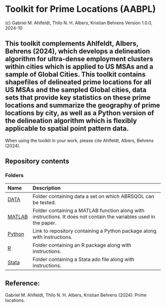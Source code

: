 # Toolkit for Prime Locations (AABPL)
(c) Gabriel M. Ahlfeldt, Thilo N. H. Albers, Kristian Behrens
Version 1.0.0, 2024-10

## This toolkit complements Ahlfeldt, Albers, Behrens (2024), which develops a delineation algorithm for ultra-dense employment clusters within cities which is applied to US MSAs and a sample of Global Cities. This toolkit contains shapefiles of delineated prime locations for all US MSAs and the sampled Global cities, data sets that provide key statistics on these prime locations and summarize the geography of prime locations by city, as well as a Python version of the delineation algorithm which is flexibly applicable to spatial point pattern data.

When using the toolkit in your work, please cite Ahlfeldt, Albers, Behrens (2024).

## Repository contents
### Folders

Name | Description |
|:---------------------------------------------|:-------------------------------------------------------------------------|
| [DATA](https://github.com/Ahlfeldt/ABRSQOL-toolkit/tree/main/DATA) | Folder containing data a set on which ABRSQOL can be tested.   |
| [MATLAB](https://github.com/Ahlfeldt/ABRSQOL-toolkit/tree/main/MATLAB) | Folder containing a MATLAB function along with instructions. It does not contain the variables used in the paper.  |
| [Python](https://github.com/Ahlfeldt/ABRSQOL-toolkit-python) | Link to repository containing a Python package along with instructions. |
| [R](https://github.com/Ahlfeldt/ABRSQOL-toolkit/tree/main/R) | Folder containing an R package along with instructions.  |
| [Stata](https://github.com/Ahlfeldt/ABRSQOL-toolkit/tree/main/Stata) | Folder containing a Stata ado file along with instructions. |

## Reference: 

Gabriel M. Ahlfeldt, Thilo N. H. Albers, Kristian Behrens (2024): Prime locations.
